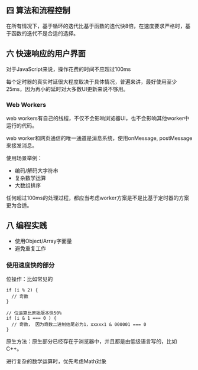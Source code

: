 
## 四 算法和流程控制

在所有情况下，基于循环的迭代比基于函数的迭代快8倍，在速度要求严格时，基于函数的迭代不是合适的选择。



## 六 快速响应的用户界面

对于JavaScript来说，操作花费的时间不应超过100ms

每个定时器的真实时延很大程度取决于具体情况，普遍来讲，最好使用至少25ms，因为再小的延时对大多数UI更新来说不够用。

### Web Workers

web workers有自己的线程，不仅不会影响浏览器UI，也不会影响其他worker中运行的代码。

web worker和网页通信的唯一通道是消息系统，使用onMessage, postMessage来接发消息。

使用场景举例：
- 编码/解码大字符串
- 复杂数学运算
- 大数组排序

任何超过100ms的处理过程，都应当考虑worker方案是不是比基于定时器的方案更为合适。


## 八 编程实践

- 使用Object/Array字面量
- 避免重复工作

### 使用速度快的部分

位操作：比如常见的

```
if (i % 2) {
  // 奇数
}

// 位运算比原始版本快50%
if (i & 1 === 0 ) {
  // 奇数， 因为奇数二进制结尾必为1，xxxxx1 & 000001 === 0
}

```

原生方法：原生部分已经存在于浏览器中，并且都是由低级语言写的，比如C++。

进行复杂的数学运算时，优先考虑Math对象



